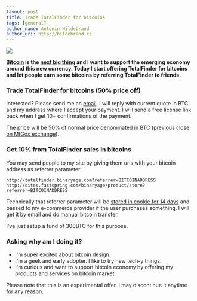 ```yaml
---
layout: post
title: Trade TotalFinder for bitcoins
tags: [general]
author_name: Antonin Hildebrand
author_uri: http://hildebrand.cz
---
```


<img src="{{site.url}}/shared/img/icons/totalfinder-64.png" class="intro-icon"/>

**[Bitcoin](http://bitcoin.org) is the [next big thing](http://arstechnica.com/tech-policy/news/2011/06/bitcoin-inside-the-encrypted-peer-to-peer-currency.ars) and I want to support the emerging economy around this new currency. Today I start offering TotalFinder for bitcoins and let people earn some bitcoins by referring TotalFinder to friends.**

### Trade TotalFinder for bitcoins (50% price off)

Interested? Please send me an [email](mailto:antonin@binaryage.com?subject=TotalFinder+for+bitcoins). I will reply with current quote in BTC and my address where I accept your payment. I will send a free license link back when I get 10+ confirmations of the payment.

The price will be 50% of normal price denominated in BTC ([previous close on MtGox exchange](http://www.bitcoincharts.com/markets/mtgoxUSD.html)).

### Get 10% from TotalFinder sales in bitcoins

You may send people to my site by giving them urls with your bitcoin address as referrer parameter:

    http://totalfinder.binaryage.com?referrer=BITCOINADDRESS
    http://sites.fastspring.com/binaryage/product/store?referrer=BITCOINADDRESS

Technically that referrer parameter will be [stored in cookie for 14 days](https://github.com/binaryage/layouts/blob/master/default2.html#L511-516) and passed to my e-commerce provider if the user purchases something. I will get it by email and do manual bitcoin transfer.

I've just setup a fund of 300BTC for this purpose.

### Asking why am I doing it?

* I'm super excited about bitcoin design.
* I'm a geek and early adopter. I like to try new tech-y things.
* I'm curious and want to support bitcoin economy by offering my products and services on bitcoin market.

Please note that this is an experimental offer. I may discontinue it anytime for any reason.
